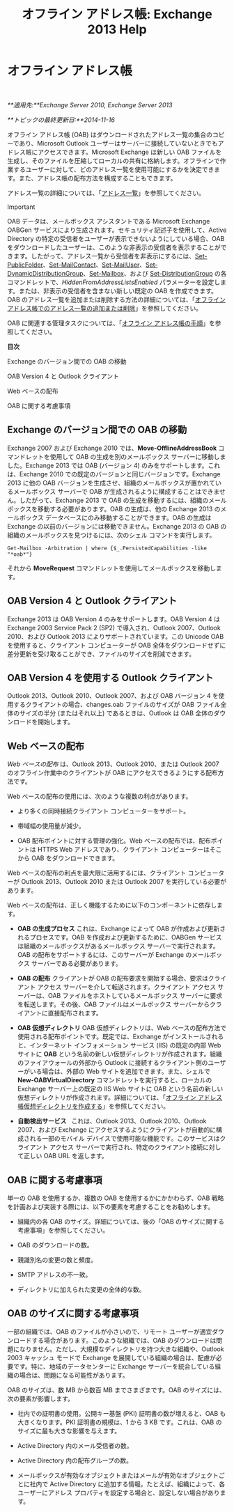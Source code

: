 ﻿---
title: 'オフライン アドレス帳: Exchange 2013 Help'
TOCTitle: オフライン アドレス帳
ms:assetid: a6bcb072-4ab9-400e-a5d0-c05264629097
ms:mtpsurl: https://technet.microsoft.com/ja-jp/library/Bb232155(v=EXCHG.150)
ms:contentKeyID: 49896399
ms.date: 04/24/2018
mtps_version: v=EXCHG.150
ms.translationtype: HT
---

# オフライン アドレス帳

 

_**適用先:**Exchange Server 2010, Exchange Server 2013_

_**トピックの最終更新日:**2014-11-16_

オフライン アドレス帳 (OAB) はダウンロードされたアドレス一覧の集合のコピーであり、Microsoft Outlook ユーザーはサーバーに接続していないときでもアドレス帳にアクセスできます。Microsoft Exchange は新しい OAB ファイルを生成し、そのファイルを圧縮してローカルの共有に格納します。オフラインで作業するユーザーに対して、どのアドレス一覧を使用可能にするかを決定できます。また、アドレス帳の配布方法を構成することもできます。

アドレス一覧の詳細については、「[アドレス一覧](address-lists-exchange-2013-help.md)」を参照してください。


> [!IMPORTANT]
> OAB データは、メールボックス アシスタントである Microsoft Exchange OABGen サービスにより生成されます。セキュリティ記述子を使用して、Active Directory の特定の受信者をユーザーが表示できないようにしている場合、OAB をダウンロードしたユーザーは、このような非表示の受信者を表示することができます。したがって、アドレス一覧から受信者を非表示にするには、<A href="https://technet.microsoft.com/ja-jp/library/aa998596(v=exchg.150)">Set-PublicFolder</A>、<A href="https://technet.microsoft.com/ja-jp/library/aa995950(v=exchg.150)">Set-MailContact</A>、<A href="https://technet.microsoft.com/ja-jp/library/aa995971(v=exchg.150)">Set-MailUser</A>、<A href="https://technet.microsoft.com/ja-jp/library/bb123796(v=exchg.150)">Set-DynamicDistributionGroup</A>、<A href="https://technet.microsoft.com/ja-jp/library/bb123981(v=exchg.150)">Set-Mailbox</A>、および <A href="https://technet.microsoft.com/ja-jp/library/bb124955(v=exchg.150)">Set-DistributionGroup</A> の各コマンドレットで、<EM>HiddenFromAddressListsEnabled</EM> パラメーターを設定します。または、非表示の受信者を含まない新しい既定の OAB を作成できます。OAB のアドレス一覧を追加または削除する方法の詳細については、「<A href="add-an-address-list-to-or-remove-an-address-list-from-an-offline-address-book-exchange-2013-help.md">オフライン アドレス帳でのアドレス一覧の追加または削除</A>」を参照してください。



OAB に関連する管理タスクについては、「[オフライン アドレス帳の手順](offline-address-book-procedures-exchange-2013-help.md)」を参照してください。

**目次**

Exchange のバージョン間での OAB の移動

OAB Version 4 と Outlook クライアント

Web ベースの配布

OAB に関する考慮事項

## Exchange のバージョン間での OAB の移動

Exchange 2007 および Exchange 2010 では、**Move-OfflineAddressBook** コマンドレットを使用して OAB の生成を別のメールボックス サーバーに移動しました。Exchange 2013 では OAB (バージョン 4) のみをサポートします。これは、Exchange 2010 での既定のバージョンと同じバージョンです。Exchange 2013 に他の OAB バージョンを生成させ、組織のメールボックスが置かれているメールボックス サーバーで OAB が生成されるように構成することはできません。したがって、Exchange 2013 で OAB の生成を移動するには、組織のメールボックスを移動する必要があります。OAB の生成は、他の Exchange 2013 のメールボックス データベースにのみ移動することができます。OAB の生成は Exchange の以前のバージョンには移動できません。Exchange 2013 の OAB の組織のメールボックスを見つけるには、次のシェル コマンドを実行します。

    Get-Mailbox -Arbitration | where {$_.PersistedCapabilities -like "*oab*"}

それから **MoveRequest** コマンドレットを使用してメールボックスを移動します。

## OAB Version 4 と Outlook クライアント

Exchange 2013 は OAB Version 4 のみをサポートします。OAB Version 4 は Exchange 2003 Service Pack 2 (SP2) で導入され、Outlook 2007、Outlook 2010、および Outlook 2013 によりサポートされています。この Unicode OAB を使用すると、クライアント コンピューターが OAB 全体をダウンロードせずに差分更新を受け取ることができ、ファイルのサイズを削減できます。

## OAB Version 4 を使用する Outlook クライアント

Outlook 2013、Outlook 2010、Outlook 2007、および OAB バージョン 4 を使用するクライアントの場合、changes.oab ファイルのサイズが OAB ファイル全体のサイズの半分 (またはそれ以上) であるときは、Outlook は OAB 全体のダウンロードを開始します。

## Web ベースの配布

*Web ベースの配布* は、Outlook 2013、Outlook 2010、または Outlook 2007 のオフライン作業中のクライアントが OAB にアクセスできるようにする配布方法です。

Web ベースの配布の使用には、次のような複数の利点があります。

  - より多くの同時接続クライアント コンピューターをサポート。

  - 帯域幅の使用量が減少。

  - OAB 配布ポイントに対する管理の強化。Web ベースの配布では、配布ポイントは HTTPS Web アドレスであり、クライアント コンピューターはそこから OAB をダウンロードできます。

Web ベースの配布の利点を最大限に活用するには、クライアント コンピューターが Outlook 2013、Outlook 2010 または Outlook 2007 を実行している必要があります。

Web ベースの配布は、正しく機能するために以下のコンポーネントに依存します。

  - **OAB の生成プロセス** これは、Exchange によって OAB が作成および更新されるプロセスです。OAB を作成および更新するために、OABGen サービスは組織のメールボックスがあるメールボックス サーバーで実行されます。OAB の配布をサポートするには、このサーバーが Exchange のメールボックス サーバーである必要があります。

  - **OAB の配布** クライアントが OAB の配布要求を開始する場合、要求はクライアント アクセス サーバーを介して転送されます。クライアント アクセス サーバーは、OAB ファイルをホストしているメールボックス サーバーに要求を転送します。その後、OAB ファイルはメールボックス サーバーからクライアントに直接配布されます。

  - **OAB 仮想ディレクトリ** OAB 仮想ディレクトリは、Web ベースの配布方法で使用される配布ポイントです。既定では、Exchange がインストールされると、インターネット インフォメーション サービス (IIS) の既定の内部 Web サイトに **OAB** という名前の新しい仮想ディレクトリが作成されます。組織のファイアウォールの外部から Outlook に接続するクライアント側のユーザーがいる場合は、外部の Web サイトを追加できます。また、シェルで **New-OABVirtualDirectory** コマンドレットを実行すると、ローカルの Exchange サーバー上の既定の IIS Web サイトに OAB という名前の新しい仮想ディレクトリが作成されます。詳細については、「[オフライン アドレス帳仮想ディレクトリを作成する](create-an-offline-address-book-virtual-directory-exchange-2013-help.md)」を参照してください。

  - **自動検出サービス**   これは、Outlook 2013、Outlook 2010、Outlook 2007、および Exchange にアクセスするようにクライアントが自動的に構成される一部のモバイル デバイスで使用可能な機能です。このサービスはクライアント アクセス サーバーで実行され、特定のクライアント接続に対して正しい OAB URL を返します。

## OAB に関する考慮事項

単一の OAB を使用するか、複数の OAB を使用するかにかかわらず、OAB 戦略を計画および実装する際には、以下の要素を考慮することをお勧めします。

  - 組織内の各 OAB のサイズ。詳細については、後の「OAB のサイズに関する考慮事項」を参照してください。

  - OAB のダウンロードの数。

  - 親識別名の変更の数と頻度。

  - SMTP アドレスの不一致。

  - ディレクトリに加えられた変更の全体的な数。

## OAB のサイズに関する考慮事項

一部の組織では、OAB のファイルが小さいので、リモート ユーザーが適宜ダウンロードする場合があります。このような組織では、OAB のダウンロードは問題になりません。ただし、大規模なディレクトリを持つ大きな組織や、Outlook 2003 キャッシュ モードで Exchange を展開している組織の場合は、配慮が必要です。特に、地域のデータセンターに Exchange サーバーを統合している組織の場合は、問題になる可能性があります。

OAB のサイズは、数 MB から数百 MB までさまざまです。OAB のサイズには、次の要素が影響します。

  - 社内での証明書の使用。公開キー基盤 (PKI) 証明書の数が増えると、OAB も大きくなります。PKI 証明書の規模は、1 から 3 KB です。これは、OAB のサイズに最も大きな影響を与えます。

  - Active Directory 内のメール受信者の数。

  - Active Directory 内の配布グループの数。

  - メールボックスが有効なオブジェクトまたはメールが有効なオブジェクトごとに社内で Active Directory に追加する情報。たとえば、組織によって、各ユーザーにアドレス プロパティを設定する場合と、設定しない場合があります。

